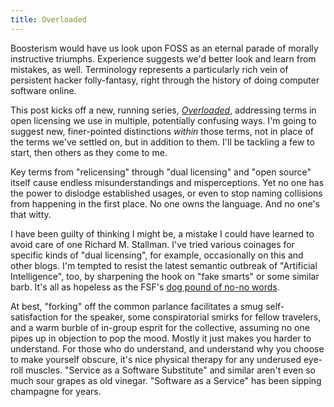 ```yaml
---
title: Overloaded
---
```


Boosterism would have us look upon FOSS as an eternal parade of morally instructive triumphs.  Experience suggests we'd better look and learn from mistakes, as well.  Terminology represents a particularly rich vein of persistent hacker folly-fantasy, right through the history of doing computer software online.

This post kicks off a new, running series, [_Overloaded_](/series/overloaded), addressing terms in open licensing we use in multiple, potentially confusing ways.  I'm going to suggest new, finer-pointed distinctions _within_ those terms, not in place of the terms we've settled on, but in addition to them.  I'll be tackling a few to start, then others as they come to me.

Key terms from "relicensing" through "dual licensing" and "open source" itself cause endless misunderstandings and misperceptions.  Yet no one has the power to dislodge established usages, or even to stop naming collisions from happening in the first place.  No one owns the language.  And no one's that witty.

I have been guilty of thinking I might be, a mistake I could have learned to avoid care of one Richard M. Stallman.  I've tried various coinages for specific kinds of "dual licensing", for example, occasionally on this and other blogs.  I'm tempted to resist the latest semantic outbreak of "Artificial Intelligence", too, by sharpening the hook on "fake smarts" or some similar barb.  It's all as hopeless as the FSF's [dog pound of no-no words](https://www.gnu.org/philosophy/words-to-avoid.html).

At best, "forking" off the common parlance facilitates a smug self-satisfaction for the speaker, some conspiratorial smirks for fellow travelers, and a warm burble of in-group esprit for the collective, assuming no one pipes up in objection to pop the mood.  Mostly it just makes you harder to understand.  For those who do understand, and understand why you choose to make yourself obscure, it's nice physical therapy for any underused eye-roll muscles.  "Service as a Software Substitute" and similar aren't even so much sour grapes as old vinegar.  "Software as a Service" has been sipping champagne for years.
